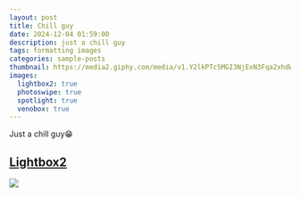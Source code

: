 ```yaml
---
layout: post
title: Chill guy
date: 2024-12-04 01:59:00
description: just a chill guy
tags: formatting images
categories: sample-posts
thumbnail: https://media2.giphy.com/media/v1.Y2lkPTc5MGI3NjExN3Fqa2xhdWN1eGpscjF6b29zb284MHBvYjVxdWhkdGQ5cnpjZDZrNyZlcD12MV9pbnRlcm5hbF9naWZfYnlfaWQmY3Q9Zw/MVG619LTIVCIfGmIW8/giphy.gif
images:
  lightbox2: true
  photoswipe: true
  spotlight: true
  venobox: true
---
```


Just a chill guy😁

## [Lightbox2](https://lokeshdhakar.com/projects/lightbox2/)

<a href="https://media2.giphy.com/media/v1.Y2lkPTc5MGI3NjExN3Fqa2xhdWN1eGpscjF6b29zb284MHBvYjVxdWhkdGQ5cnpjZDZrNyZlcD12MV9pbnRlcm5hbF9naWZfYnlfaWQmY3Q9Zw/MVG619LTIVCIfGmIW8/giphy.gif" data-lightbox="roadtrip"><img src="https://media2.giphy.com/media/v1.Y2lkPTc5MGI3NjExN3Fqa2xhdWN1eGpscjF6b29zb284MHBvYjVxdWhkdGQ5cnpjZDZrNyZlcD12MV9pbnRlcm5hbF9naWZfYnlfaWQmY3Q9Zw/MVG619LTIVCIfGmIW8/giphy.gif" /></a>